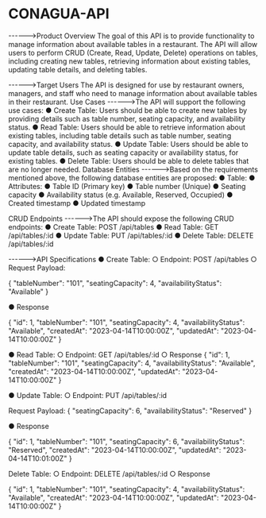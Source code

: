 # CONAGUA-API

------>Product Overview
The goal of this API is to provide functionality to manage information about
available tables in a restaurant. The API will allow users to perform CRUD (Create,
Read, Update, Delete) operations on tables, including creating new tables,
retrieving information about existing tables, updating table details, and deleting
tables.

------>Target Users
The API is designed for use by restaurant owners, managers, and staff who need
to manage information about available tables in their restaurant.
Use Cases
------>The API will support the following use cases:
● Create Table: Users should be able to create new tables by providing details such
as table number, seating capacity, and availability status.
● Read Table: Users should be able to retrieve information about existing tables,
including table details such as table number, seating capacity, and availability
status.
● Update Table: Users should be able to update table details, such as seating
capacity or availability status, for existing tables.
● Delete Table: Users should be able to delete tables that are no longer needed.
Database Entities
------>Based on the requirements mentioned above, the following database entities are proposed:
● Table:
● Attributes:
● Table ID (Primary key)
● Table number (Unique)
● Seating capacity
● Availability status (e.g. Available, Reserved, Occupied)
● Created timestamp
● Updated timestamp

CRUD Endpoints
------>The API should expose the following CRUD endpoints:
● Create Table: POST /api/tables
● Read Table: GET /api/tables/:id
● Update Table: PUT /api/tables/:id
● Delete Table: DELETE /api/tables/:id

------>API Specifications
● Create Table:
	○ Endpoint: POST /api/tables
	○ Request Payload:

{
"tableNumber": "101",
"seatingCapacity": 4,
"availabilityStatus": "Available"
}

● Response

{
"id": 1,
"tableNumber": "101",
"seatingCapacity": 4,
"availabilityStatus": "Available",
"createdAt": "2023-04-14T10:00:00Z",
"updatedAt": "2023-04-14T10:00:00Z"
}

● Read Table:
	○ Endpoint: GET /api/tables/:id
	○ Response
{
"id": 1,
"tableNumber": "101",
"seatingCapacity": 4,
"availabilityStatus": "Available",
"createdAt": "2023-04-14T10:00:00Z",
"updatedAt": "2023-04-14T10:00:00Z"
}

●  Update Table:
	○ Endpoint: PUT /api/tables/:id

Request Payload:
{
"seatingCapacity": 6,
"availabilityStatus": "Reserved"
}

● Response

{
"id": 1,
"tableNumber": "101",
"seatingCapacity": 6,
"availabilityStatus": "Reserved",
"createdAt": "2023-04-14T10:00:00Z",
"updatedAt": "2023-04-14T10:01:00Z"
}

Delete Table:
	○ Endpoint: DELETE /api/tables/:id
	○ Response

{
"id": 1,
"tableNumber": "101",
"seatingCapacity": 4,
"availabilityStatus": "Available",
"createdAt": "2023-04-14T10:00:00Z",
"updatedAt": "2023-04-14T10:00:00Z"
}